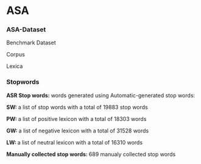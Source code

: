 # ASA

<h3>ASA-Dataset</h3>
<p>Benchmark Dataset</p>
<p>Corpus</p>
<p>Lexica</p>

<h3>Stopwords</h3>
<p><b>ASR Stop words: </b>words generated using Automatic-generated stop words:</p>
<p><b>SW: </b>a list of stop words with a  total of 19883 stop words</p>
<p><b>PW: </b>a list of positive lexicon with a  total of 18303 words</p>
<p><b>GW: </b>a list of negative lexicon with a  total of 31528 words</p>
<p><b>LW: </b>a list of neutral lexicon with a  total of 16310 words</p>
  
<p><b>Manually collected stop words: </b>689 manualy collected stop words</p>

